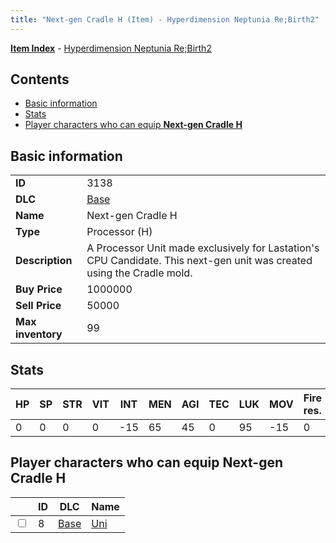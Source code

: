 ```yaml
---
title: "Next-gen Cradle H (Item) - Hyperdimension Neptunia Re;Birth2"
---
```


[**Item Index**](/neptunia/rb2/item/index.html) - [Hyperdimension Neptunia Re;Birth2](/neptunia/rb2)

## Contents

- [Basic information](#basic-information)
- [Stats](#stats)
- [Player characters who can equip **Next-gen Cradle H**](#player-characters-who-can-equip-next-gen-cradle-h)

## Basic information

|   |   |
| -- | -- |
| **ID** | 3138 |
| **DLC** | [Base](/neptunia/rb2/dlc/0-base.html) |
| **Name** | Next-gen Cradle H |
| **Type** | Processor (H) |
| **Description** | A Processor Unit made exclusively for Lastation's CPU Candidate. This next-gen unit was created using the Cradle mold. |
| **Buy Price** | 1000000 |
| **Sell Price** | 50000 |
| **Max inventory** | 99 |

## Stats

| HP | SP | STR | VIT | INT | MEN | AGI | TEC | LUK | MOV | Fire res. | Ice res. | Wind res. | Lightning res. |
| -- | -- | --- | --- | --- | --- | --- | --- | --- | --- | --------- | -------- | --------- | -------------- |
| 0 | 0 | 0 | 0 | -15 | 65 | 45 | 0 | 95 | -15 | 0 | 0 | 0 | 0 |

## Player characters who can equip **Next-gen Cradle H**

|    | ID | DLC | Name |
| -- | -- | --- | ---- |
| <input type="checkbox" id="rb2-player-0-8" class="trackbox" /> | 8 | [Base](/neptunia/rb2/dlc/0-base.html) | [Uni](/neptunia/rb2/player/0-8-uni.html) |